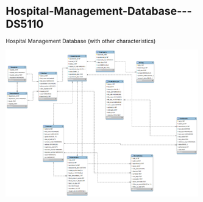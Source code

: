 # Hospital-Management-Database---DS5110
Hospital Management Database (with other characteristics)

![ERD](https://github.com/sumedharajesh1/Hospital-Management-Database---DS5110/blob/main/ERD.png)
